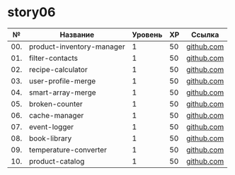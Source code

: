 # story06

| №   | Название                  | Уровень | XP  | Ссылка                                     |
| --- | ------------------------- | ------- | --- | ------------------------------------------ |
| 00. | product-inventory-manager | 1       | 50  | [github.com](./product-inventory-manager/) |
| 01. | filter-contacts           | 1       | 50  | [github.com](./filter-contacts/)           |
| 02. | recipe-calculator         | 1       | 50  | [github.com](./recipe-calculator/)         |
| 03. | user-profile-merge        | 1       | 50  | [github.com](./user-profile-merge/)        |
| 04. | smart-array-merge         | 1       | 50  | [github.com](./smart-array-merge/)         |
| 05. | broken-counter            | 1       | 50  | [github.com](./broken-counter/)            |
| 06. | cache-manager             | 1       | 50  | [github.com](./cache-manager/)             |
| 07. | event-logger              | 1       | 50  | [github.com](./event-logger/)              |
| 08. | book-library              | 1       | 50  | [github.com](./book-library/)              |
| 09. | temperature-converter     | 1       | 50  | [github.com](./temperature-converter/)     |
| 10. | product-catalog           | 1       | 50  | [github.com](./product-catalog/)           |
